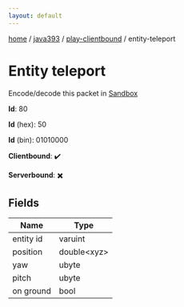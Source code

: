 ```yaml
---
layout: default
---
```


[home](/)  /  [java393](/protocol/java393)  /  [play-clientbound](/protocol/java393/play-clientbound)  /  entity-teleport

# Entity teleport

Encode/decode this packet in [Sandbox](../../../sandbox/java393#PlayClientbound.EntityTeleport)

**Id**: 80

**Id** (hex): 50

**Id** (bin): 01010000

**Clientbound**: ✔️

**Serverbound**: ✖️

## Fields

Name | Type
---|---
entity id | varuint
position | double&lt;xyz&gt;
yaw | ubyte
pitch | ubyte
on ground | bool
